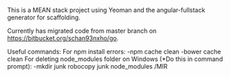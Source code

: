 This is a MEAN stack project using Yeoman and the angular-fullstack generator for scaffolding.

Currently has migrated code from master branch on https://bitbucket.org/schan93nxho/go.

Useful commands:
  For npm install errors:
    -npm cache clean
    -bower cache clean
  For deleting node_modules folder on Windows (*Do this in command prompt):
    -mkdir junk
     robocopy junk node_modules /MIR

